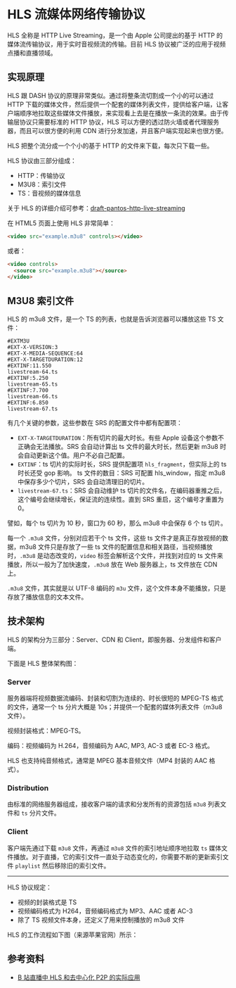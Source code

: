 # HLS 流媒体网络传输协议

HLS 全称是 HTTP Live Streaming，是一个由 Apple 公司提出的基于 HTTP 的媒体流传输协议，用于实时音视频流的传输。目前 HLS 协议被广泛的应用于视频点播和直播领域。

## 实现原理

HLS 跟 DASH 协议的原理非常类似。通过将整条流切割成一个小的可以通过 HTTP 下载的媒体文件，然后提供一个配套的媒体列表文件，提供给客户端，让客户端顺序地拉取这些媒体文件播放，来实现看上去是在播放一条流的效果。由于传输层协议只需要标准的 HTTP 协议，HLS 可以方便的透过防火墙或者代理服务器，而且可以很方便的利用 CDN 进行分发加速，并且客户端实现起来也很方便。

HLS 把整个流分成一个个小的基于 HTTP 的文件来下载，每次只下载一些。

HLS 协议由三部分组成：

- HTTP：传输协议
- M3U8：索引文件
- TS：音视频的媒体信息

关于 HLS 的详细介绍可参考：[draft-pantos-http-live-streaming](https://datatracker.ietf.org/doc/html/draft-pantos-http-live-streaming-23)

在 HTML5 页面上使用 HLS 非常简单：

```html
<video src="example.m3u8" controls></video>
```

或者：

```html
<video controls>
  <source src="example.m3u8"></source>
</video>
```

## M3U8 索引文件

HLS 的 m3u8 文件，是一个 TS 的列表，也就是告诉浏览器可以播放这些 TS 文件：

```m3u8
#EXTM3U
#EXT-X-VERSION:3
#EXT-X-MEDIA-SEQUENCE:64
#EXT-X-TARGETDURATION:12
#EXTINF:11.550
livestream-64.ts
#EXTINF:5.250
livestream-65.ts
#EXTINF:7.700
livestream-66.ts
#EXTINF:6.850
livestream-67.ts
```

有几个关键的参数，这些参数在 SRS 的配置文件中都有配置项：

- `EXT-X-TARGETDURATION`：所有切片的最大时长。有些 Apple 设备这个参数不正确会无法播放。SRS 会自动计算出 ts 文件的最大时长，然后更新 m3u8 时会自动更新这个值。用户不必自己配置。
- `EXTINF`：ts 切片的实际时长，SRS 提供配置项 `hls_fragment`，但实际上的 ts 时长还受 gop 影响。
  ts 文件的数目：SRS 可配置 hls_window，指定 m3u8 中保存多少个切片，SRS 会自动清理旧的切片。
- `livestream-67.ts`：SRS 会自动维护 ts 切片的文件名，在编码器重推之后，这个编号会继续增长，保证流的连续性。直到 SRS 重启，这个编号才重置为 0。

譬如，每个 ts 切片为 10 秒，窗口为 60 秒，那么 m3u8 中会保存 6 个 ts 切片。

每一个 `.m3u8` 文件，分别对应若干个 ts 文件，这些 ts 文件才是真正存放视频的数据，m3u8 文件只是存放了一些 ts 文件的配置信息和相关路径，当视频播放时，`.m3u8` 是动态改变的，`video` 标签会解析这个文件，并找到对应的 ts 文件来播放，所以一般为了加快速度，`.m3u8` 放在 Web 服务器上，ts 文件放在 CDN 上。

`.m3u8` 文件，其实就是以 UTF-8 编码的 `m3u` 文件，这个文件本身不能播放，只是存放了播放信息的文本文件。

## 技术架构

HLS 的架构分为三部分：Server、CDN 和 Client，即服务器、分发组件和客户端。

下面是 HLS 整体架构图：

<!-- 缺图片 -->

### Server

服务器端将视频数据流编码、封装和切割为连续的、时长很短的 MPEG-TS 格式的文件，通常一个 ts 分片大概是 10s；并提供一个配套的媒体列表文件（m3u8 文件）。

视频封装格式：MPEG-TS。

编码：视频编码为 H.264，音频编码为 AAC, MP3, AC-3 或者 EC-3 格式。

HLS 也支持纯音频格式，通常是 MPEG 基本音频文件（MP4 封装的 AAC 格式）。

### Distribution

由标准的网络服务器组成，接收客户端的请求和分发所有的资源包括 `m3u8` 列表文件和 `ts` 分片文件。

### Client

客户端先通过下载 `m3u8` 文件，再通过 `m3u8` 文件的索引地址顺序地拉取 `ts` 媒体文件播放。对于直播，它的索引文件一直处于动态变化的，你需要不断的更新索引文件 `playlist` 然后移除旧的索引文件。

---

HLS 协议规定：

- 视频的封装格式是 TS
- 视频编码格式为 H264，音频编码格式为 MP3、AAC 或者 AC-3
- 除了 TS 视频文件本身，还定义了用来控制播放的 m3u8 文件

HLS 的工作流程如下图（来源苹果官网）所示：

## 参考资料

- [B 站直播中 HLS 和去中心化 P2P 的实际应用](https://zhuanlan.zhihu.com/p/387073804)
